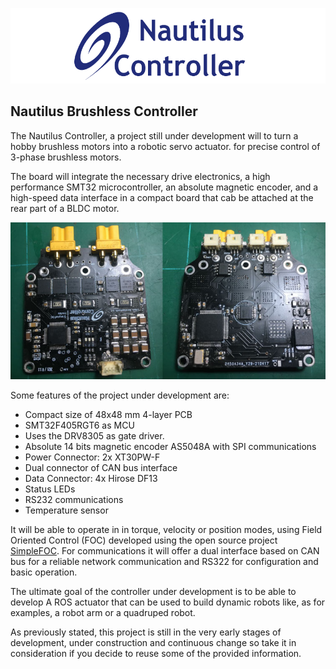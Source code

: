 <p align="center">
  <img  src="https://github.com/JorgeMaker/NautilusController/blob/main/docs/nautiluslogo.png?raw=true">
</p>

## Nautilus Brushless Controller

The Nautilus Controller, a project still under development will to turn a hobby brushless motors into a robotic servo actuator.  for precise control of 3-phase brushless motors.

The board   will integrate the necessary drive electronics, a high performance SMT32 microcontroller, an absolute magnetic encoder, and a high-speed data interface in a compact board that cab be attached at the rear part of a BLDC motor.

<p align="center">
  <img  src="https://github.com/JorgeMaker/NautilusController/blob/main/docs/NautilusBoard.jpg?raw=true">
</p>

Some features of the project under development are:

- Compact size of 48x48 mm 4-layer PCB
- SMT32F405RGT6 as MCU
- Uses the DRV8305 as gate driver.
- Absolute 14 bits magnetic encoder AS5048A with SPI communications
- Power Connector: 2x XT30PW-F
- Dual connector of CAN bus interface
- Data Connector: 4x Hirose DF13
- Status LEDs
- RS232 communications
- Temperature sensor

It will be able to operate in in torque, velocity or position modes, using Field Oriented Control (FOC) developed using the open source project [SimpleFOC](https://github.com/simplefoc). For communications it will offer a dual interface based on CAN bus for a reliable network communication and RS322 for configuration and basic operation.

The ultimate goal of the controller under development is to be able to develop A ROS actuator that can be used to build dynamic robots like, as for examples, a robot arm or a quadruped robot.

As previously stated, this project is still in the very early stages of development, under construction and continuous change so take it in consideration if you decide to reuse some of the provided information.
